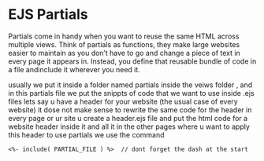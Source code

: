 # EJS Partials
Partials come in handy when you want to reuse the same HTML across multiple views. Think of partials as functions, they make large websites easier to maintain as you don’t have to go and change a piece of text in every page it appears in. Instead, you define that reusable bundle of code in a file andinclude it wherever you need it.

usually we put it inside a folder named partials inside the veiws folder , and in this partials file we put the snippts of code that we want to use inside .ejs files 
lets say u have a header for your website (the usual case of every website) it dose not make sense to rewrite the same code for the header in every page or ur site 
u create a header.ejs file and put the html code for a website header inside it and all it in the other pages where u want to apply this header 
to use partials we use the command 

```
<%- include( PARTIAL_FILE ) %>  // dont forget the dash at the start

```



